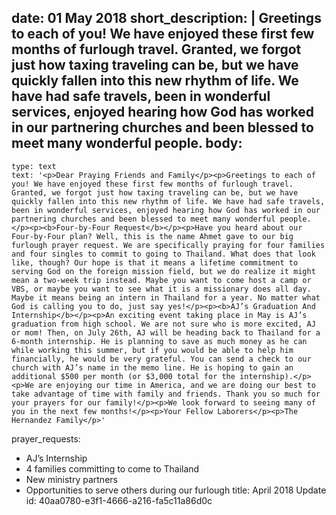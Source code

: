 date: 01 May 2018
short_description: |
  Greetings to each of you! We have enjoyed these first few months of furlough travel. Granted, we forgot just how taxing traveling can be, but we have quickly fallen into this new rhythm of life. We have had safe travels, been in wonderful services, enjoyed hearing how God has worked in our partnering churches and been blessed to meet many wonderful people.
body:
  - 
    type: text
    text: '<p>Dear Praying Friends and Family</p><p>Greetings to each of you! We have enjoyed these first few months of furlough travel. Granted, we forgot just how taxing traveling can be, but we have quickly fallen into this new rhythm of life. We have had safe travels, been in wonderful services, enjoyed hearing how God has worked in our partnering churches and been blessed to meet many wonderful people.</p><p><b>Four-by-Four Request</b></p><p>Have you heard about our Four-by-Four plan? Well, this is the name Ahmet gave to our big furlough prayer request. We are specifically praying for four families and four singles to commit to going to Thailand. What does that look like, though? Our hope is that it means a lifetime commitment to serving God on the foreign mission field, but we do realize it might mean a two-week trip instead. Maybe you want to come host a camp or VBS, or maybe you want to see what it is a missionary does all day. Maybe it means being an intern in Thailand for a year. No matter what God is calling you to do, just say yes!</p><p><b>AJ’s Graduation And Internship</b></p><p>An exciting event taking place in May is AJ’s graduation from high school. We are not sure who is more excited, AJ or mom! Then, on July 26th, AJ will be heading back to Thailand for a 6-month internship. He is planning to save as much money as he can while working this summer, but if you would be able to help him financially, he would be very grateful. You can send a check to our church with AJ’s name in the memo line. He is hoping to gain an additional $500 per month (or $3,000 total for the internship).</p><p>We are enjoying our time in America, and we are doing our best to take advantage of time with family and friends. Thank you so much for your prayers for our family!</p><p>We look forward to seeing many of you in the next few months!</p><p>Your Fellow Laborers</p><p>The Hernandez Family</p>'
prayer_requests:
  - AJ’s Internship
  - 4 families committing to come to Thailand
  - New ministry partners
  - Opportunities to serve others during our furlough
title: April 2018 Update
id: 40aa0780-e3f1-4666-a216-fa5c11a86d0c
